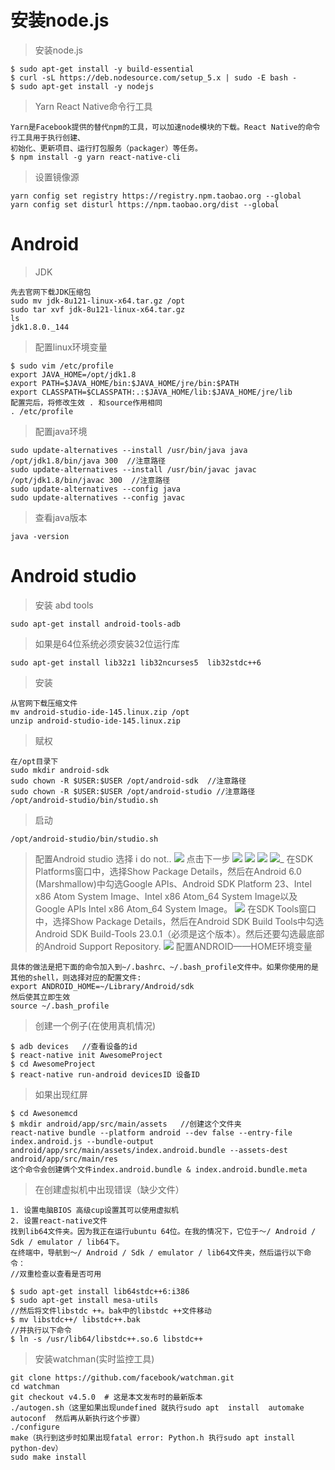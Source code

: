 
# 安装node.js
>安装node.js
```
$ sudo apt-get install -y build-essential
$ curl -sL https://deb.nodesource.com/setup_5.x | sudo -E bash -
$ sudo apt-get install -y nodejs
```
>Yarn React Native命令行工具
```
Yarn是Facebook提供的替代npm的工具，可以加速node模块的下载。React Native的命令行工具用于执行创建、
初始化、更新项目、运行打包服务（packager）等任务。
$ npm install -g yarn react-native-cli
```
> 设置镜像源
```
yarn config set registry https://registry.npm.taobao.org --global
yarn config set disturl https://npm.taobao.org/dist --global
```
# Android
> JDK
```
先去官网下载JDK压缩包
sudo mv jdk-8u121-linux-x64.tar.gz /opt
sudo tar xvf jdk-8u121-linux-x64.tar.gz
ls
jdk1.8.0._144
```
>配置linux环境变量
```
$ sudo vim /etc/profile
export JAVA_HOME=/opt/jdk1.8
export PATH=$JAVA_HOME/bin:$JAVA_HOME/jre/bin:$PATH
export CLASSPATH=$CLASSPATH:.:$JAVA_HOME/lib:$JAVA_HOME/jre/lib
配置完后，将修改生效 . 和source作用相同
. /etc/profile
```
> 配置java环境
```
sudo update-alternatives --install /usr/bin/java java /opt/jdk1.8/bin/java 300  //注意路径
sudo update-alternatives --install /usr/bin/javac javac /opt/jdk1.8/bin/javac 300  //注意路径
sudo update-alternatives --config java
sudo update-alternatives --config javac
```
> 查看java版本
```
java -version
```
# Android studio
> 安装 abd tools
```
sudo apt-get install android-tools-adb
```
> 如果是64位系统必须安装32位运行库
```
sudo apt-get install lib32z1 lib32ncurses5  lib32stdc++6
```
> 安装
```
从官网下载压缩文件
mv android-studio-ide-145.linux.zip /opt
unzip android-studio-ide-145.linux.zip
```
> 赋权
```
在/opt目录下
sudo mkdir android-sdk
sudo chown -R $USER:$USER /opt/android-sdk  //注意路径
sudo chown -R $USER:$USER /opt/android-studio //注意路径
/opt/android-studio/bin/studio.sh
```
> 启动
```
/opt/android-studio/bin/studio.sh
```
> 配置Android studio
选择 i do not..
![](http://www.2cto.com/uploadfile/Collfiles/20160502/2016050211205292.png)
点击下一步
![](http://www.2cto.com/uploadfile/Collfiles/20160502/2016050211205294.png)
![](https://reactnative.cn/static/docs/0.41/img/react-native-android-studio-custom-install-linux.png)
![](https://reactnative.cn/static/docs/0.41/img/react-native-android-studio-additional-installs-linux.png)
![](https://reactnative.cn/static/docs/0.41/img/react-native-android-studio-configure-sdk-linux.png)_
在SDK Platforms窗口中，选择Show Package Details，然后在Android 6.0 (Marshmallow)中勾选Google APIs、Android SDK Platform 23、Intel x86 Atom System Image、Intel x86 Atom_64 System Image以及Google APIs Intel x86 Atom_64 System Image。
![](https://reactnative.cn/static/docs/0.41/img/react-native-android-studio-android-sdk-platforms-linux.png)
在SDK Tools窗口中，选择Show Package Details，然后在Android SDK Build Tools中勾选Android SDK Build-Tools 23.0.1（必须是这个版本）。然后还要勾选最底部的Android Support Repository.
![](https://reactnative.cn/static/docs/0.41/img/react-native-android-studio-android-sdk-build-tools-linux.png)
> 配置ANDROID——HOME环境变量
```
具体的做法是把下面的命令加入到~/.bashrc、~/.bash_profile文件中。如果你使用的是其他的shell，则选择对应的配置文件:
export ANDROID_HOME=~/Library/Android/sdk
然后使其立即生效
source ~/.bash_profile
```
> 创建一个例子(在使用真机情况)
```
$ adb devices   //查看设备的id
$ react-native init AwesomeProject
$ cd AwesomeProject
$ react-native run-android devicesID 设备ID
```
> 如果出现红屏
```
$ cd Awesonemcd 
$ mkdir android/app/src/main/assets   //创建这个文件夹
react-native bundle --platform android --dev false --entry-file index.android.js --bundle-output android/app/src/main/assets/index.android.bundle --assets-dest android/app/src/main/res
这个命令会创建俩个文件index.android.bundle & index.android.bundle.meta
```
> 在创建虚拟机中出现错误（缺少文件）
```
1. 设置电脑BIOS 高级cup设置其可以使用虚拟机
2. 设置react-native文件
找到lib64文件夹。因为我正在运行ubuntu 64位。在我的情况下，它位于〜/ Android / Sdk / emulator / lib64下。
在终端中，导航到〜/ Android / Sdk / emulator / lib64文件夹，然后运行以下命令：
//双重检查以查看是否可用

$ sudo apt-get install lib64stdc++6:i386
$ sudo apt-get install mesa-utils
//然后将文件libstdc ++。bak中的libstdc ++文件移动
$ mv libstdc++/ libstdc++.bak
//并执行以下命令
$ ln -s /usr/lib64/libstdc++.so.6 libstdc++
```

> 安装watchman(实时监控工具) 
```
git clone https://github.com/facebook/watchman.git
cd watchman
git checkout v4.5.0  # 这是本文发布时的最新版本
./autogen.sh（这里如果出现undefined 就执行sudo apt  install  automake autoconf  然后再从新执行这个步骤）
./configure
make（执行到这步时如果出现fatal error: Python.h 执行sudo apt install python-dev）
sudo make install
````
